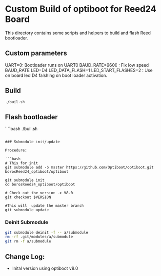 # Custom Build of optiboot for Reed24 Board

This directory contains some scripts and helpers to build and flash Reed bootloader.

## Custom parameters

UART=0: Bootloader runs on UART0
BAUD_RATE=9600 : Fix low speed BAUD_RATE
LED=D4 LED_DATA_FLASH=1 LED_START_FLASHES=2  : Use on board led D4 falshing on boot loader activation.

## Build 

```bash
./buil.sh
```

## Flash bootloader
`
``bash
./buil.sh
```

### Submodule init/update

Procedure:

```bash
# This for init
git submodule add -b master https://github.com/Optiboot/optiboot.git borosReed24_optiboot/optiboot

git submodule init
cd borosReed24_optiboot/optiboot

# Check out the version -> V8.0
git checkout $VERSION

#This will  update the master branch
git submodule update

```

### Deinit Submodule

```bash
git submodule deinit -f -- a/submodule    
rm -rf .git/modules/a/submodule
git rm -f a/submodule

```

## Change Log:

- Inital version using optiboot v8.0